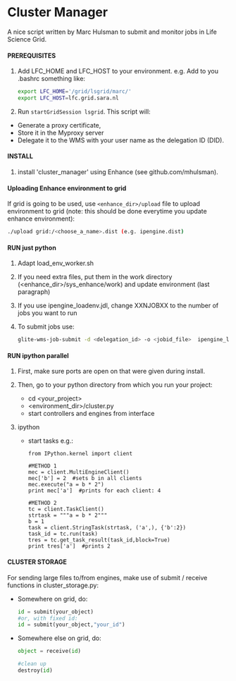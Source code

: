 # Cluster Manager

A nice script written by Marc Hulsman to submit and monitor jobs in Life Science Grid.

#### PREREQUISITES
1. Add LFC_HOME and LFC_HOST to your environment. e.g. Add to you .bashrc something like:

    ``` bash
    export LFC_HOME='/grid/lsgrid/marc/'
    export LFC_HOST=lfc.grid.sara.nl
    ```
2. Run `startGridSession lsgrid`. This script will:
  * Generate a proxy certificate,
  * Store it in the Myproxy server
  * Delegate it to the WMS with your user name as the delegation ID (DID).

#### INSTALL
1) install 'cluster_manager' using Enhance (see github.com/mhulsman).

#### Uploading Enhance environment to grid
If grid is going to be used, use `<enhance_dir>/upload` file to upload environment to grid (note: this should be done everytime you update enhance environment):

```bash
./upload grid:/<choose_a_name>.dist (e.g. ipengine.dist)
```
	
#### RUN just python

1. Adapt load_env_worker.sh
2. If you need extra files, put them in the work directory (<enhance_dir>/sys_enhance/work) and update environment (last paragraph)
3. If you use ipengine_loadenv.jdl, change XXNJOBXX to the number of jobs you want to run
4. To submit jobs use: 

	```bash
	glite-wms-job-submit -d <delegation_id> -o <jobid_file>  ipengine_loadenv.jdl
	```

#### RUN ipython parallel
1. First, make sure ports are open on <hostname of ui> that were given during install.
2. Then, go to your python directory from which you run your project:
    * cd <your_project>
    * <environment_dir>/cluster.py
    * start controllers and engines from interface
 
3. ipython
   - start tasks
   e.g.:
		```
		from IPython.kernel import client
		
		#METHOD 1
		mec = client.MultiEngineClient()
		mec['b'] = 2  #sets b in all clients
		mec.execute("a = b * 2")
		print mec['a']  #prints for each client: 4
		
		#METHOD 2
		tc = client.TaskClient()
		strtask = """a = b * 2"""
		b = 1 
		task = client.StringTask(strtask, ('a',), {'b':2})
		task_id = tc.run(task)
		tres = tc.get_task_result(task_id,block=True)
		print tres['a']  #prints 2
		```

#### CLUSTER STORAGE
For sending large files to/from engines, make use of submit / receive functions in cluster_storage.py:

* Somewhere on grid, do:

	```python
	id = submit(your_object)
	#or, with fixed id:
	id = submit(your_object,"your_id")
	```

* Somewhere else on grid, do:

	```python
	object = receive(id)    
	
	#clean up
	destroy(id)
	```
